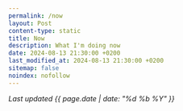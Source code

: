 ```yaml
---
permalink: /now
layout: Post
content-type: static
title: Now
description: What I'm doing now
date: 2024-08-13 21:30:00 +0200
last_modified_at: 2024-08-13 21:30:00 +0200
sitemap: false
noindex: nofollow
---
```


*Last updated {{ page.date | date: "%d %b %Y" }}*

<br>
